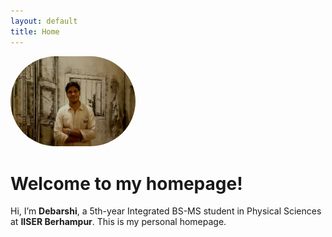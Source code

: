 ```yaml
---
layout: default
title: Home
---
```

<img src="photo (2).jpg" alt="Debarshi's photo" width="200" style="border-radius: 100px;">


# Welcome to my homepage!

Hi, I’m **Debarshi**, a 5th-year Integrated BS-MS student in Physical Sciences at **IISER Berhampur**. This is my personal homepage.




